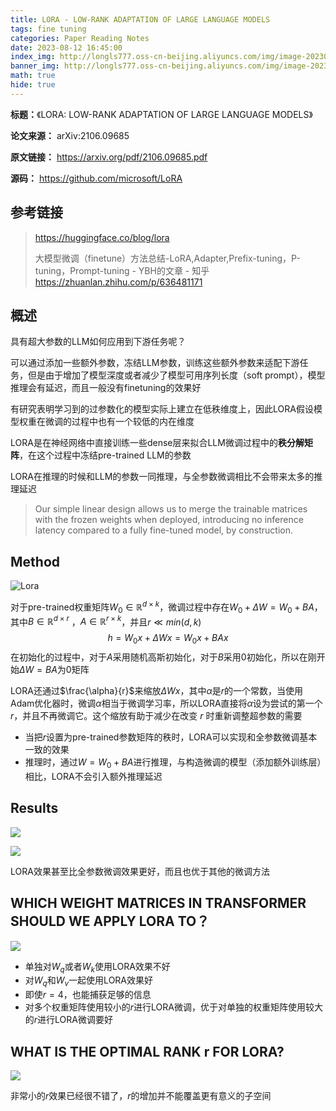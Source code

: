 ```yaml
---
title: LORA - LOW-RANK ADAPTATION OF LARGE LANGUAGE MODELS
tags: fine tuning
categories: Paper Reading Notes
date: 2023-08-12 16:45:00
index_img: http://longls777.oss-cn-beijing.aliyuncs.com/img/image-20230812164721483.png
banner_img: http://longls777.oss-cn-beijing.aliyuncs.com/img/image-20230812164721483.png
math: true
hide: true
---
```


**标题：**《LORA: LOW-RANK ADAPTATION OF LARGE LANGUAGE MODELS》

**论文来源：** arXiv:2106.09685

**原文链接：** https://arxiv.org/pdf/2106.09685.pdf

**源码：** https://github.com/microsoft/LoRA



## 参考链接

> https://huggingface.co/blog/lora
>
> 大模型微调（finetune）方法总结-LoRA,Adapter,Prefix-tuning，P-tuning，Prompt-tuning - YBH的文章 - 知乎 https://zhuanlan.zhihu.com/p/636481171



## 概述

具有超大参数的LLM如何应用到下游任务呢？

可以通过添加一些额外参数，冻结LLM参数，训练这些额外参数来适配下游任务，但是由于增加了模型深度或者减少了模型可用序列长度（soft prompt），模型推理会有延迟，而且一般没有finetuning的效果好



有研究表明学习到的过参数化的模型实际上建立在低秩维度上，因此LORA假设模型权重在微调的过程中也有一个较低的内在维度

LORA是在神经网络中直接训练一些dense层来拟合LLM微调过程中的**秩分解矩阵**，在这个过程中冻结pre-trained LLM的参数

LORA在推理的时候和LLM的参数一同推理，与全参数微调相比不会带来太多的推理延迟

> Our simple linear design allows us to merge the trainable matrices with the frozen weights when deployed, introducing no inference latency compared to a fully fine-tuned model, by construction.



## Method

![Lora](http://longls777.oss-cn-beijing.aliyuncs.com/img/image-20230812164721483.png)

对于pre-trained权重矩阵$W_0 \in \mathbb{R}^{d \times k}$，微调过程中存在$W_0 + \Delta W=W_0 + BA$，其中$B \in \mathbb{R}^{d \times r}$ ，$A \in \mathbb{R}^{r \times k}$，并且$r \ll min(d,k)$
$$
h = W_0x + \Delta Wx=W_0x + BAx
$$
在初始化的过程中，对于$A$采用随机高斯初始化，对于$B$采用0初始化，所以在刚开始$\Delta W = BA$为0矩阵

LORA还通过$\frac{\alpha}{r}$来缩放$\Delta Wx$，其中$\alpha$是$r$的一个常数，当使用Adam优化器时，微调$\alpha$相当于微调学习率，所以LORA直接将$\alpha$设为尝试的第一个$r$，并且不再微调它。这个缩放有助于减少在改变 $r$ 时重新调整超参数的需要

- 当把$r$设置为pre-trained参数矩阵的秩时，LORA可以实现和全参数微调基本一致的效果
- 推理时，通过$W=W_0+BA$进行推理，与构造微调的模型（添加额外训练层）相比，LORA不会引入额外推理延迟



## Results

![](http://longls777.oss-cn-beijing.aliyuncs.com/img/image-20230817170459131.png)



![](http://longls777.oss-cn-beijing.aliyuncs.com/img/image-20230817170525889.png)



LORA效果甚至比全参数微调效果更好，而且也优于其他的微调方法



## WHICH WEIGHT MATRICES IN TRANSFORMER SHOULD WE APPLY LORA TO？

![](http://longls777.oss-cn-beijing.aliyuncs.com/img/image-20230817170820836.png)

- 单独对$W_q$或者$W_k$使用LORA效果不好
- 对$W_q$和$W_v$一起使用LORA效果好
- 即使$r=4$，也能捕获足够的信息
- 对多个权重矩阵使用较小的$r$进行LORA微调，优于对单独的权重矩阵使用较大的$r$进行LORA微调要好



## WHAT IS THE OPTIMAL RANK r FOR LORA?

![](http://longls777.oss-cn-beijing.aliyuncs.com/img/image-20230817171214092.png)



非常小的$r$效果已经很不错了，$r$的增加并不能覆盖更有意义的子空间

